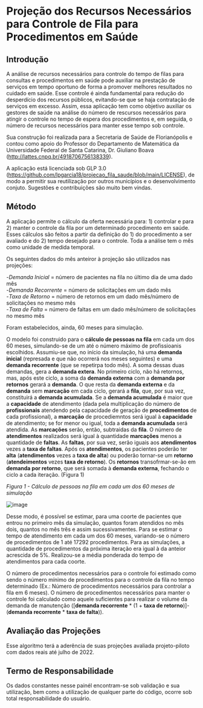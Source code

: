 # Projeção dos Recursos Necessários para Controle de Fila para Procedimentos em Saúde

## Introdução
A análise de recursos necessários para controle do tempo de filas para consultas e procedimentos em saúde pode auxiliar na prestação de serviços em tempo oportuno de forma a promover melhores resultados no cuidado em saúde. Esse controle é ainda fundamental para redução do desperdício dos recursos públicos, evitando-se que se haja contratação de serviços em excesso. Assim, essa aplicação tem como objetivo auxiliar os gestores de saúde na análise do número de rescursos necessários para atingir o controle no tempo de espera dos procedimentos e, em seguida, o número de recursos necessários para manter esse tempo sob controle. 

Sua construção foi realizada para a Secretaria de Saúde de Florianópolis e contou como apoio do Professor do Departamento de Matemática da Universidade Federal de Santa Catarina, Dr. Giuliano Boava (http://lattes.cnpq.br/4918706756138339).

A aplicação está licenciada sob GLP 3.0 (https://github.com/lpgarcia18/projecao_fila_saude/blob/main/LICENSE), de modo a permitir sua reutilização por outros municípios e o desenvolvimento conjuto. Sugestões e contribuições são muito bem vindas.

## Método
A aplicação permite o cálculo da oferta necessária para: 1) controlar e para 2) manter o controle da fila por um determinado procedimento em saúde. Esses cálculos são feitos a partir da definição do 1) do procedimento a ser avaliado e do 2) tempo desejado para o controle. Toda a análise tem o mês como unidade de medida temporal.

Os seguintes dados do mês anteiror à projeção são utilizados nas projeções:

-_Demanda Inicial_ = número de pacientes na fila no último dia de uma dado mês<br />
-_Demanda Recorrente_ = número de solicitações em um dado mês<br />
-_Taxa de Retorno_  = número de retornos em um dado mês/número de solicitações no mesmo mês<br />
-_Taxa de Falta_  = número de faltas em um dado mês/número de solicitações no mesmo mês<br />

Foram estabelecidos, ainda, 60 meses para simulação.

O modelo foi construido para o **cálculo de pessoas na fila** em cada um dos 60 meses, simulando-se de um até o número máximo de profissioanis escolhidos. Assumiu-se que, no início da simulação, há uma **demanda inicial** (represada e que não ocorrerá nos meses seguintes) e uma **demanda recorrente** (que se repetirpa todo mês). A soma dessas duas demandas, gera a **demanda extera**. No primeiro ciclo, não há retornos, mas, após este ciclo, a soma da **demanda externa** com a **demanda por retornos** gerará a **demanda**. O que resta da **demanda externa** e da **demanda** sem **marcação** em cada ciclo, gerará a **fila**, que, por sua vez, constituirá a **demanda acumulada**. Se a **demanda acumulada** é maior que a **capacidade** de atendimento (dada pela multiplicação do número de **profissionais** atendendo pela capacidade de geração de **procedimentos** de cada profissional), a **marcação** de procediemntos será igual à **capacidade** de atendimento; se for menor ou igual, toda a **demanda acumulada** será atendida. As **marcações** serão, então, subtraidas da **fila**.  O número de **atendimentos** realizados será igual à quantidade **marcações** menos a quantidade de **faltas**.  As **faltas**, por sua vez, serão iguais aos **atendimentos** vezes a **taxa de faltas**. Após os **atendimentos**, os pacientes poderão ter **alta** (**atendimentos** vezes a **taxa de alta**) ou poderão tornar-se um **retorno** (**atendeimentos** vezes **taxa de retorno**). Os **retornos** transofrmar-se-ão em **demanda por retorno**, que será somada à **demanda externa**, fechando o ciclo a cada iteração. (Figura 1)

_Figura 1 - Cálculo de pessoas na fila em cada um dos 60 meses de simulação_

![image](https://user-images.githubusercontent.com/21002844/152820892-5b2254aa-57f0-4926-b671-820f56530de0.png)


Desse modo, é possível se estimar, para uma coorte de pacientes que entrou no primeiro mês da simulação, quantos foram atendidos no mês dois, quantos no mês três e assim sucessivamentes. Para se estimar o tempo de atendimento em cada um dos 60 meses, variando-se o número de procedimentos de 1 até 17292 procedimentos. Para as simulações, a quantidade de procedimentos da próxima iteração era igual à da anteior acrescida de 5%. Realizou-se a média ponderada do tempo de atendimentos para cada coorte.

O número de procedimentos necessários para o controle foi estimado como sendo o número mínimo de procedimentos para o controle da fila no tempo determinado (Ex.: Número de procedimentos necessários para controlar a fila em 6 meses). O número de procedimentos necessários para manter o controle foi calculado como aquele suficientes para realizar o volume da demanda de manutenção ([**demanda recorrente** * (1 + **taxa de retorno**)]-(**demanda recorrente** * **taxa de falta**)).

## Avaliação das Projeções

Esse algoritmo terá a aderência de suas projeções avaliada projeto-piloto com dados reais até julho de 2022. 

## Termo de Responsabilidade

Os dados constantes nesse painél encontram-se sob validação e sua utilização, bem como a utilização de qualquer parte do código, ocorre sob total responsabilidade do usuário.



